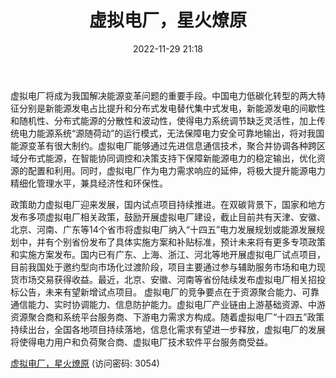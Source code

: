 ﻿---
title: 虚拟电厂，星火燎原
date: 2022-11-29 21:18
tags:
- 计算机行业碳中和研究
updated: 1970-01-01 08:00:00
---

虚拟电厂将成为我国解决能源变革问题的重要手段。中国电力低碳化转型的两大特征分别是新能源发电占比提升和分布式发电替代集中式发电，新能源发电的间歇性和随机性、分布式能源的分散性和波动性，使得电力系统调节缺乏灵活性，加上传统电力能源系统“源随荷动”的运行模式，无法保障电力安全可靠地输出，将对我国能源变革有很大制约。虚拟电厂能够通过先进信息通信技术，聚合并协调各种跨区域分布式能源，在智能协同调控和决策支持下保障新能源电力的稳定输出，优化资源的配置和利用。同时，虚拟电厂作为电力需求响应的延伸，将极大提升能源电力精细化管理水平，兼具经济性和环保性。
<!-- more -->
政策助力虚拟电厂迎来发展，国内试点项目持续推进。在双碳背景下，国家和地方发布多项虚拟电厂相关政策，鼓励开展虚拟电厂建设，截止目前共有天津、安徽、北京、河南、广东等14个省市将虚拟电厂纳入“十四五”电力发展规划或能源发展规划中，并有个别省份发布了具体实施方案和补贴标准，预计未来将有更多专项政策和实施方案发布。国内已有广东、上海、浙江、河北等地开展虚拟电厂试点项目，目前我国处于邀约型向市场化过渡阶段，项目主要通过参与辅助服务市场和电力现货市场交易获得收益。最近，北京、安徽、河南等省份陆续发布虚拟电厂相关招投标公告，未来有望新增试点项目。
虚拟电厂的竞争要点在于资源聚合能力、可靠通信能力、实时协调能力、信息防护能力。虚拟电厂产业链由上游基础资源、中游资源聚合商和系统平台服务商、下游电力需求方构成。随着虚拟电厂“十四五”政策持续出台，全国各地项目持续落地，信息化需求有望进一步释放，虚拟电厂的发展将使得电力用户和负荷聚合商、虚拟电厂技术软件平台服务商受益。

[虚拟电厂，星火燎原](https://url12.ctfile.com/f/3948612-735789853-15b1fa?p=3054)
(访问密码: 3054)

